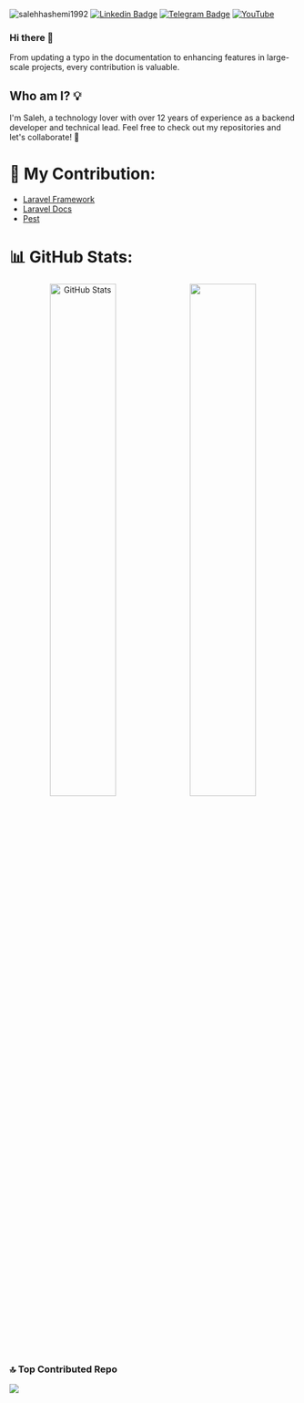 <img src="https://komarev.com/ghpvc/?username=salehhashemi1992" alt=salehhashemi1992 /> [![Linkedin Badge](https://img.shields.io/badge/LinkedIn-%230077B5.svg?logo=linkedin&logoColor=white)](https://www.linkedin.com/in/saleh-hashemi/)
[![Telegram Badge](https://img.shields.io/badge/-Telegram-blue?style=flat&logo=telegram&logoColor=white&link=https://t.me/saleh_hashemi/)](https://t.me/saleh_hashemi/)
[![YouTube](https://img.shields.io/badge/YouTube-%23FF0000.svg?logo=YouTube&logoColor=white)](https://youtube.com/@codewithsaleh) 

### Hi there 👋
From updating a typo in the documentation to enhancing features in large-scale projects, every contribution is valuable.

## Who am I? 💡
I'm Saleh, a technology lover with over 12 years of experience as a backend developer and technical lead.
Feel free to check out my repositories and let's collaborate! 🤝

# 🤝 My Contribution:
- [Laravel Framework](https://github.com/laravel/framework/pulls?q=is%3Amerged+is%3Apr+author%3Asalehhashemi1992) <br>
- [Laravel Docs](https://github.com/laravel/docs/pulls?q=is%3Amerged+is%3Apr+author%3Asalehhashemi1992) <br>
- [Pest](https://github.com/pestphp/pest/pulls?q=is%3Amerged+is%3Apr+author%3Asalehhashemi1992) <br>

# 📊 GitHub Stats:
<p align="center">
  <img width=48%" src="https://github-readme-stats-phi-lovat.vercel.app/api?username=salehhashemi1992&show_icons=true&count_private=true&hide=none" alt="GitHub Stats"/>
  <img width="48%" src="https://github-readme-streak-stats.herokuapp.com/?user=salehhashemi1992"/>
</p>

### 🔝 Top Contributed Repo
![](https://github-contributor-stats.vercel.app/api?username=salehhashemi1992&limit=10&theme=onestar&combine_all_yearly_contributions=true)

<!--
**salehhashemi1992/salehhashemi1992** is a ✨ _special_ ✨ repository because its `README.md` (this file) appears on your GitHub profile.

Here are some ideas to get you started:

- 🔭 I’m currently working on ...
- 🌱 I’m currently learning ...
- 👯 I’m looking to collaborate on ...
- 🤔 I’m looking for help with ...
- 💬 Ask me about ...
- 📫 How to reach me: ...
- 😄 Pronouns: ...
- ⚡ Fun fact: ...
-->







<!-- Proudly created with GPRM ( https://gprm.itsvg.in ) -->

